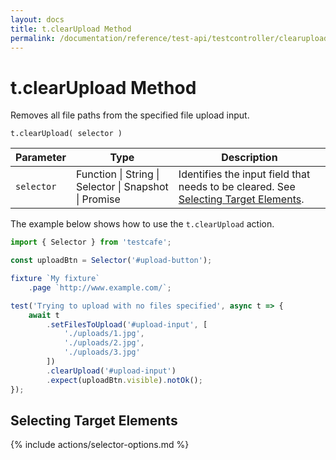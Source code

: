 ```yaml
---
layout: docs
title: t.clearUpload Method
permalink: /documentation/reference/test-api/testcontroller/clearupload.html
---
```

# t.clearUpload Method

Removes all file paths from the specified file upload input.

```text
t.clearUpload( selector )
```

Parameter  | Type                                              | Description
---------- | ------------------------------------------------- | -------------------------------------------------------------------------------------------------------------------------
`selector` | Function &#124; String &#124; Selector &#124; Snapshot &#124; Promise | Identifies the input field that needs to be cleared. See [Selecting Target Elements](#selecting-target-elements).

The example below shows how to use the `t.clearUpload` action.

```js
import { Selector } from 'testcafe';

const uploadBtn = Selector('#upload-button');

fixture `My fixture`
    .page `http://www.example.com/`;

test('Trying to upload with no files specified', async t => {
    await t
        .setFilesToUpload('#upload-input', [
            './uploads/1.jpg',
            './uploads/2.jpg',
            './uploads/3.jpg'
        ])
        .clearUpload('#upload-input')
        .expect(uploadBtn.visible).notOk();
});
```

## Selecting Target Elements

{% include actions/selector-options.md %}